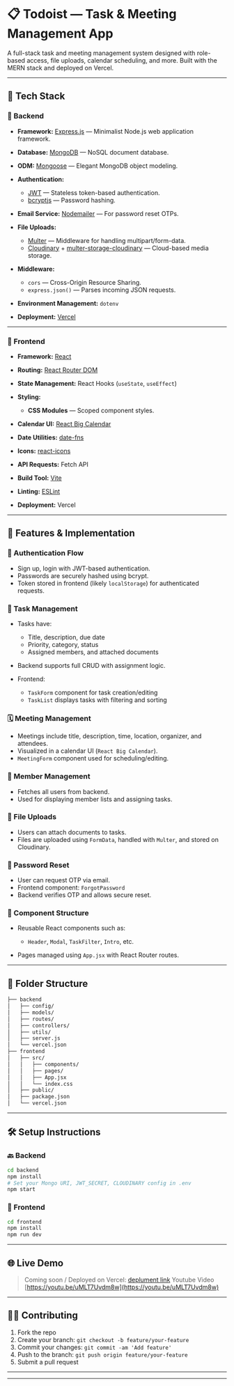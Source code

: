 # 📋 Todoist — Task & Meeting Management App

A full-stack task and meeting management system designed with role-based access, file uploads, calendar scheduling, and more. Built with the MERN stack and deployed on Vercel.

---

## 🚀 Tech Stack

### 🔧 Backend

* **Framework:** [Express.js](https://expressjs.com/) — Minimalist Node.js web application framework.
* **Database:** [MongoDB](https://www.mongodb.com/) — NoSQL document database.
* **ODM:** [Mongoose](https://mongoosejs.com/) — Elegant MongoDB object modeling.
* **Authentication:**

  * [JWT](https://jwt.io/) — Stateless token-based authentication.
  * [bcryptjs](https://www.npmjs.com/package/bcryptjs) — Password hashing.
* **Email Service:** [Nodemailer](https://nodemailer.com/) — For password reset OTPs.
* **File Uploads:**

  * [Multer](https://www.npmjs.com/package/multer) — Middleware for handling multipart/form-data.
  * [Cloudinary](https://cloudinary.com/) + [multer-storage-cloudinary](https://www.npmjs.com/package/multer-storage-cloudinary) — Cloud-based media storage.
* **Middleware:**

  * `cors` — Cross-Origin Resource Sharing.
  * `express.json()` — Parses incoming JSON requests.
* **Environment Management:** `dotenv`
* **Deployment:** [Vercel](https://vercel.com/)

---

### 🎨 Frontend

* **Framework:** [React](https://reactjs.org/)
* **Routing:** [React Router DOM](https://reactrouter.com/)
* **State Management:** React Hooks (`useState`, `useEffect`)
* **Styling:**

  * **CSS Modules** — Scoped component styles.
* **Calendar UI:** [React Big Calendar](https://github.com/jquense/react-big-calendar)
* **Date Utilities:** [date-fns](https://date-fns.org/)
* **Icons:** [react-icons](https://react-icons.github.io/react-icons/)
* **API Requests:** Fetch API
* **Build Tool:** [Vite](https://vitejs.dev/)
* **Linting:** [ESLint](https://eslint.org/)
* **Deployment:** Vercel

---

## 🧠 Features & Implementation

### 🔐 Authentication Flow

* Sign up, login with JWT-based authentication.
* Passwords are securely hashed using bcrypt.
* Token stored in frontend (likely `localStorage`) for authenticated requests.

### 📌 Task Management

* Tasks have:

  * Title, description, due date
  * Priority, category, status
  * Assigned members, and attached documents
* Backend supports full CRUD with assignment logic.
* Frontend:

  * `TaskForm` component for task creation/editing
  * `TaskList` displays tasks with filtering and sorting

### 🗓️ Meeting Management

* Meetings include title, description, time, location, organizer, and attendees.
* Visualized in a calendar UI (`React Big Calendar`).
* `MeetingForm` component used for scheduling/editing.

### 👥 Member Management

* Fetches all users from backend.
* Used for displaying member lists and assigning tasks.

### 📁 File Uploads

* Users can attach documents to tasks.
* Files are uploaded using `FormData`, handled with `Multer`, and stored on Cloudinary.

### 🔑 Password Reset

* User can request OTP via email.
* Frontend component: `ForgotPassword`
* Backend verifies OTP and allows secure reset.

### 🧩 Component Structure

* Reusable React components such as:

  * `Header`, `Modal`, `TaskFilter`, `Intro`, etc.
* Pages managed using `App.jsx` with React Router routes.

---

## 📂 Folder Structure

```bash
├── backend
│   ├── config/
│   ├── models/
│   ├── routes/
│   ├── controllers/
│   ├── utils/
│   ├── server.js
│   └── vercel.json
├── frontend
│   ├── src/
│   │   ├── components/
│   │   ├── pages/
│   │   ├── App.jsx
│   │   └── index.css
│   ├── public/
│   ├── package.json
│   └── vercel.json
```

---

## 🛠️ Setup Instructions

### 🔙 Backend

```bash
cd backend
npm install
# Set your Mongo URI, JWT_SECRET, CLOUDINARY config in .env
npm start
```

### 🎨 Frontend

```bash
cd frontend
npm install
npm run dev
```

---

## 🌐 Live Demo

> Coming soon / Deployed on Vercel: [deplument link]([https://frontend-url.vercel.app](https://todoist-nsut.vercel.app/))
> Youtube Video [https://youtu.be/uMLT7Uvdm8w](https://youtu.be/uMLT7Uvdm8w)

---

## 🧑‍💻 Contributing

1. Fork the repo
2. Create your branch: `git checkout -b feature/your-feature`
3. Commit your changes: `git commit -am 'Add feature'`
4. Push to the branch: `git push origin feature/your-feature`
5. Submit a pull request

---


---

